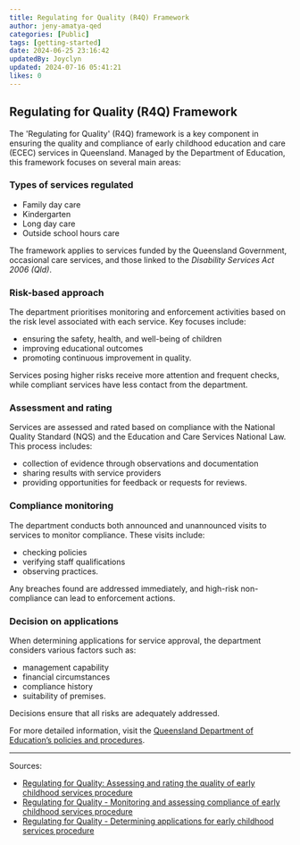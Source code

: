 ```yaml
---
title: Regulating for Quality (R4Q) Framework
author: jeny-amatya-qed
categories: [Public]
tags: [getting-started]
date: 2024-06-25 23:16:42 
updatedBy: Joyclyn
updated: 2024-07-16 05:41:21 
likes: 0
---
```


## Regulating for Quality (R4Q) Framework

The 'Regulating for Quality' (R4Q) framework is a key component in ensuring the quality and compliance of early childhood education and care (ECEC) services in Queensland. Managed by the Department of Education, this framework focuses on several main areas:

### Types of services regulated

- Family day care
- Kindergarten
- Long day care
- Outside school hours care

The framework applies to services funded by the Queensland Government, occasional care services, and those linked to the *Disability Services Act 2006 (Qld)*.

### Risk-based approach

The department prioritises monitoring and enforcement activities based on the risk level associated with each service. Key focuses include:
- ensuring the safety, health, and well-being of children
- improving educational outcomes
- promoting continuous improvement in quality.

Services posing higher risks receive more attention and frequent checks, while compliant services have less contact from the department.

### Assessment and rating

Services are assessed and rated based on compliance with the National Quality Standard (NQS) and the Education and Care Services National Law. This process includes:
- collection of evidence through observations and documentation
- sharing results with service providers
- providing opportunities for feedback or requests for reviews.

### Compliance monitoring

The department conducts both announced and unannounced visits to services to monitor compliance. These visits include:
- checking policies
- verifying staff qualifications
- observing practices.

Any breaches found are addressed immediately, and high-risk non-compliance can lead to enforcement actions.

### Decision on applications

When determining applications for service approval, the department considers various factors such as:
- management capability
- financial circumstances
- compliance history
- suitability of premises.

Decisions ensure that all risks are adequately addressed.

For more detailed information, visit the [Queensland Department of Education’s policies and procedures](https://ppr.qed.qld.gov.au).

---

Sources:
- [Regulating for Quality: Assessing and rating the quality of early childhood services procedure](https://ppr.qed.qld.gov.au)
- [Regulating for Quality - Monitoring and assessing compliance of early childhood services procedure](https://ppr.qed.qld.gov.au)
- [Regulating for Quality - Determining applications for early childhood services procedure](https://ppr.qed.qld.gov.au)